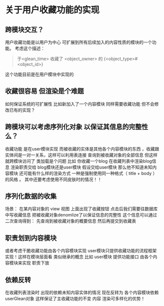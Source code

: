 关于用户收藏功能的实现
=======================

跨模块交互？
-----------------
用户收藏功能是以用户为中心 可扩展到所有后续加入的内容性质的模块的一个功能。
考虑这个描述：
>  <gleaner> 于<glean_time> 收藏了 <object_owner> 的 {<object_type>#<object_id>}

这个功能目前是在用户模块中实现的

## 收藏很容易 但渲染是个难题
如何保证系统的可扩展性  比如新加入了一个内容模块 同样需要收藏功能  但不会修改已有的实现？

## 跨模块可以考虑序列化对象 以保证其信息的完整性么？
收藏功能 是在user模块实现 而被收藏的实体是其他各个内容模块的东西 ，收藏跟实体间是一对一关系，这样可以利用表连接
查询到被收藏对象的全部信息 但这样就跨模块访问了 类加载是个问题 比如 你收藏一个blog 在收藏列表中渲染blog信息 渲染职责交给
blog模块还是user模块 假设交给user模块 那么他不知道未知内容模块 还可能有什么样的渲染方式  一种是强制使用同一种格式（
title + body
）的风格 。  其中还要考虑使用不同皮肤时的情况！！

序列化数据的收集
---------------
场景：  在某内容对象的 view 视图  上面出现了收藏按钮
点击后我们需要往数据库中写收藏信息  把被收藏对象denomlize了以保证信息的完整性 这个信息可以通过二次查询得到：
先查询到被收藏对象的概要信息 然后再提交到收藏表

职责划到内容模块
---------------
或者考虑干脆收藏功能由各个内容模块实现 user模块只提供收藏功能的流程框架实现！这样在模块层面看 类似继承的概念
比如 user模块 提供功能接口  由各个内容模块来实现  职责下放

依赖反转
---------------
在收藏列表渲染时 出现的依赖未知内容实体的情况 现在反转为 各个内容模块依赖userGlean对象 这样保证了主收藏功能的不变 内容
渲染可多样化的优势！
